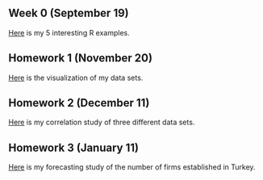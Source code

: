 ## Week 0 (September 19)

[Here](files/interesting_examples.html) is my 5 interesting R examples.

## Homework 1 (November 20)

[Here](files/hw1.html) is the visualization of my data sets.

## Homework 2 (December 11)

[Here](files/hw2.html) is my correlation study of three different data sets.

## Homework 3 (January 11)

[Here](files/hw2.html) is my forecasting study of the number of firms established in Turkey.